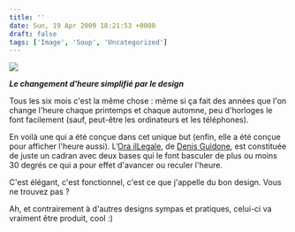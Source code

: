 ```yaml
---
title: ''
date: Sun, 19 Apr 2009 18:21:53 +0000
draft: false
tags: ['Image', 'Soup', 'Uncategorized']
---
```


![](https://madd0.files.wordpress.com/2009/04/rcxxgaq0nmhm0jjlcik59axoo1_540.jpg)

**_Le changement d'heure simplifié par le design_**

Tous les six mois c'est la même chose : même si ça fait des années que l'on change l'heure chaque printemps et chaque automne, peu d'horloges le font facilement (sauf, peut-être les ordinateurs et les téléphones).

En voilà une qui a été conçue dans cet unique but (enfin, elle a été conçue pour afficher l'heure aussi). L’[Ora ilLegale](http://www.yankodesign.com/2009/04/16/a-lovely-little-clock-with-a-single-fuction/), de [Denis Guidone](http://www.denisguidoneatelier.com/), est constituée de juste un cadran avec deux bases qui le font basculer de plus ou moins 30 degrés ce qui a pour effet d'avancer ou reculer l'heure.

C'est élégant, c'est fonctionnel, c'est ce que j'appelle du bon design. Vous ne trouvez pas ?

Ah, et contrairement à d'autres designs sympas et pratiques, celui-ci va vraiment être produit, cool :)